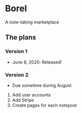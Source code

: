 # Borel
A note-taking marketplace

## The plans
### Version 1
* June 8, 2020: Released!

### Version 2
* Due sometime during August
1. Add user accounts
2. Add Stripe
3. Create pages for each notepost
